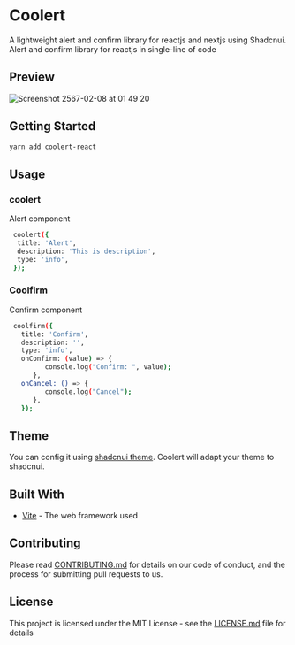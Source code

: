 # Coolert

A lightweight alert and confirm library for reactjs and nextjs using Shadcnui. Alert and confirm library for reactjs in single-line of code

## Preview
![Screenshot 2567-02-08 at 01 49 20](https://github.com/ppenter/coolert/assets/55227490/8109b655-1347-4c83-8d8c-be652d1e22de)


## Getting Started

```bash
yarn add coolert-react
```

## Usage

### coolert

Alert component

```bash
 coolert({
  title: 'Alert',
  description: 'This is description',
  type: 'info',
 });
```

### Coolfirm

Confirm component

```bash
 coolfirm({
   title: 'Confirm',
   description: '',
   type: 'info',
   onConfirm: (value) => {
         console.log("Confirm: ", value);
      },
   onCancel: () => {
         console.log("Cancel");
      },
   });
```

## Theme

You can config it using [shadcnui theme](https://ui.shadcn.com/themes). Coolert will adapt your theme to shadcnui.

## Built With

- [Vite](https://vitejs.dev/) - The web framework used

## Contributing

Please read [CONTRIBUTING.md](https://gist.github.com/PurpleBooth/b24679402957c63ec426) for details on our code of conduct, and the process for submitting pull requests to us.

## License

This project is licensed under the MIT License - see the [LICENSE.md](LICENSE.md) file for details
